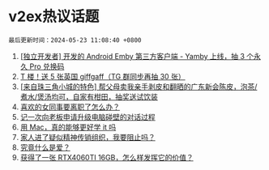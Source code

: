 # v2ex热议话题

`最后更新时间：2024-05-23 11:08:40 +0800`

1. [[独立开发者] 开发的 Android Emby 第三方客户端 - Yamby 上线，抽 3 个永久 Pro 兑换码](https://www.v2ex.com/t/1042928)
1. [T 楼！送 5 张英国 giffgaff（TG 群同步再抽 30 张）](https://www.v2ex.com/t/1042918)
1. [[来自珠三角小城的特色] 帮父母卖我亲手剥皮和翻晒的广东新会陈皮，泡茶/煮水/煲汤均可，自家有柑田，抽奖送试饮装](https://www.v2ex.com/t/1042876)
1. [喜欢的女同事要离职了怎么办？](https://www.v2ex.com/t/1043099)
1. [记一次向老板申请升级电脑碰壁的对话过程](https://www.v2ex.com/t/1042913)
1. [用 Mac，真的能够更好学 it 吗](https://www.v2ex.com/t/1042944)
1. [家人进了疑似精神传销组织，我要阻止吗？](https://www.v2ex.com/t/1042875)
1. [究竟什么是爱？](https://www.v2ex.com/t/1043051)
1. [获得了一张 RTX4060TI 16GB，怎么样发挥它的价值？](https://www.v2ex.com/t/1042924)

